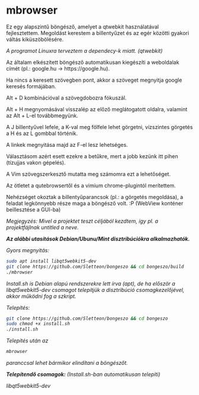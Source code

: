 # mbrowser
Ez egy alapszintű böngésző, amelyet a qtwebkit használatával fejlesztettem.
Megoldást kerestem a billentyűzet és az egér közötti gyakori váltás kiküszöbölésére. 

<i>A programot Linuxra terveztem a dependecy-k miatt. (qtwebkit)</i>

<p>Az általam elkészített böngésző automatikusan kiegészíti a weboldalak címét (pl.: google.hu -> https://google.hu).</p>
<p>Ha nincs a keresett szövegben pont, akkor a szöveget megnyitja google keresés formájában.</p>
<p>Alt + D kombinációval a szövegdobozra fókuszál.</p>
<p>Alt + H megnyomásával visszalép az előző meglátogatott oldalra, valamint az Alt + L-el továbbmegyünk.</p>
<p>A J billentyűvel lefele, a K-val meg fölfele lehet görgetni, vízszintes görgetés a H és az L gombbal történik.</p>
<p>A linkek megnyitása majd az F-el lesz lehetséges.</p>
<p>Választásom azért esett ezekre a betűkre, mert a jobb kezünk itt pihen (tízujjas vakon gépelés).</p>
<p>A Vim szövegszerkesztő mutatta meg számomra ezt a lehetőséget.</p>
<p>Az ötletet a qutebrowsertől és a vimium chrome-plugintól merítettem.</p>

Nehézséget okoztak a billentyűparancsok (pl.: a görgetés megoldása), a feladat legkönnyebb része maga a böngésző volt. :P
(WebView konténer beillesztése a GUI-ba)


<i>Megjegyzés: Mivel a projektet teszt céljából kezdtem, így pl. a projektfájlnak untitled a neve.<i>
  
<b>Az alábbi utasítások Debian/Ubunu/Mint disztribúciókra alkalmazhatók.</b>

Gyors megnyitás:
  ```sh
sudo apt install libqt5webkit5-dev
git clone https://github.com/Sletteon/bongeszo && cd bongeszo/build
./mbrowser
```
<i>Install.sh is Debian alapú rendszerekre lett írva (apt), de ha először a libqt5webkit5-dev csomagot telepítjük a disztribúció csomagkezelőjével, akkor működni fog a szkript.</i>

Telepítés: 
```sh
git clone https://github.com/Sletteon/bongeszo && cd bongeszo
sudo chmod +x install.sh
./install.sh
```
Telepítés után az
```sh
mbrowser
```
paranccsal lehet bármikor elindítani a böngészőt.

<b>Telepítendő csomagok:</b>
<i>(Install.sh-ban automatikusan telepíti)</i>

libqt5webkit5-dev
